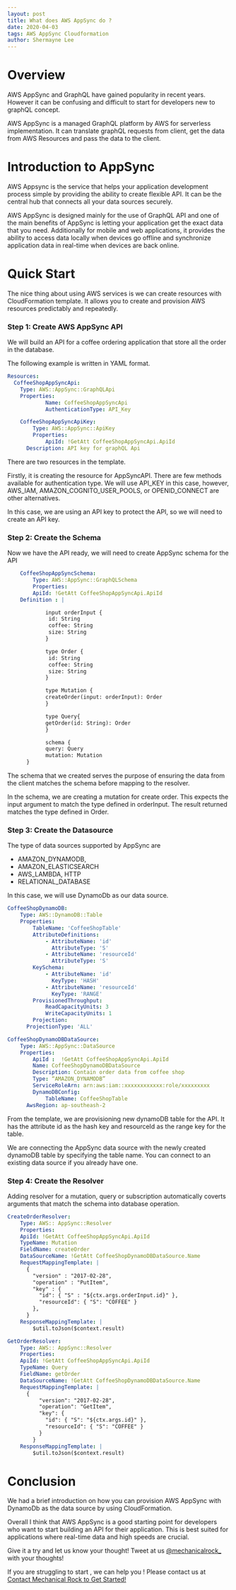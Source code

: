 ```yaml
---
layout: post
title: What does AWS AppSync do ?
date: 2020-04-03
tags: AWS AppSync Cloudformation
author: Shermayne Lee
---
```


# Overview

AWS AppSync and GraphQL have gained popularity in recent years. However it can be confusing and difficult to start for developers new to graphQL concept.

AWS AppSync is a managed GraphQL platform by AWS for serverless implementation. It can translate graphQL requests from client, get the data from AWS Resources and pass the data to the client.

# Introduction to AppSync

AWS Appsync is the service that helps your application development process simple by providing the ability to create flexible API. It can be the central hub that connects all your data sources securely.

AWS AppSync is designed mainly for the use of GraphQL API and one of the main benefits of AppSync is letting your application get the exact data that you need. Additionally for mobile and web applications, it provides the ability to access data locally when devices go offline and synchronize application data in real-time when devices are back online.

# Quick Start

The nice thing about using AWS services is we can create resources with CloudFormation template. It allows you to create and provision AWS resources predictably and repeatedly.

### Step 1: Create AWS AppSync API

We will build an API for a coffee ordering application that store all the order in the database.

The following example is written in YAML format.

```yml
Resources:
  CoffeeShopAppSyncApi:
    Type: AWS::AppSync::GraphQLApi
    Properties:
			Name: CoffeeShopAppSyncApi
			AuthenticationType: API_Key

	CoffeeShopAppSyncApiKey:
		Type: AWS::AppSync::ApiKey
		Properties:
			ApiId: !GetAtt CoffeeShopAppSyncApi.ApiId
      Description: API key for graphQL Api

```

There are two resources in the template.

Firstly, it is creating the resource for AppSyncAPI. There are few methods available for authentication type. We will use API_KEY in this case, however, AWS_IAM, AMAZON_COGNITO_USER_POOLS, or OPENID_CONNECT are other alternatives.

In this case, we are using an API key to protect the API, so we will need to create an API key.

### Step 2: Create the Schema

Now we have the API ready, we will need to create AppSync schema for the API

```yml
	CoffeeShopAppSyncSchema:
		Type: AWS::AppSync::GraphQLSchema
		Properties:
		ApiId: !GetAtt CoffeeShopAppSyncApi.ApiId
    Definition : |

			input orderInput {
			 id: String
			 coffee: String
			 size: String
			}

			type Order {
			 id: String
			 coffee: String
			 size: String
			}

			type Mutation {
			createOrder(input: orderInput): Order
			}

			type Query{
			getOrder(id: String): Order
			}

			schema {
			query: Query
			mutation: Mutation
      }

```

The schema that we created serves the purpose of ensuring the data from the client matches the schema before mapping to the resolver.

In the schema, we are creating a mutation for create order. This expects the input argument to match the type defined in orderInput. The result returned matches the type defined in Order.

### Step 3: Create the Datasource

The type of data sources supported by AppSync are

- AMAZON_DYNAMODB,
- AMAZON_ELASTICSEARCH
- AWS_LAMBDA, HTTP
- RELATIONAL_DATABASE

In this case, we will use DynamoDb as our data source.

```yml
CoffeeShopDynamoDB:
	Type: AWS::DynamoDB::Table
	Properties:
		TableName: 'CoffeeShopTable'
		AttributeDefinitions:
			- AttributeName: 'id'
			  AttributeType: 'S'
			- AttributeName: 'resourceId'
			  AttributeType: 'S'
		KeySchema:
			- AttributeName: 'id'
			  KeyType: 'HASH'
			- AttributeName: 'resourceId'
			  KeyType: 'RANGE'
		ProvisionedThroughput:
			ReadCapacityUnits: 3
			WriteCapacityUnits: 1
		Projection:
      ProjectionType: 'ALL'

CoffeeShopDynamoDBDataSource:
	Type: AWS::AppSync::DataSource
	Properties:
		ApiId :  !GetAtt CoffeeShopAppSyncApi.ApiId
		Name: CoffeeShopDynamoDBDataSource
		Description: Contain order data from coffee shop
		Type: “AMAZON_DYNAMODB”
		ServiceRoleArn: arn:aws:iam::xxxxxxxxxxxx:role/xxxxxxxxx
		DynamoDBConfig:
			TableName: CoffeeShopTable
      AwsRegion: ap-southeash-2

```

From the template, we are provisioning new dynamoDB table for the API. It has the attribute id as the hash key and resourceId as the range key for the table.

We are connecting the AppSync data source with the newly created dynamoDB table by specifying the table name. You can connect to an existing data source if you already have one.

### Step 4: Create the Resolver

Adding resolver for a mutation, query or subscription automatically coverts arguments that match the schema into database operation.

```yml
CreateOrderResolver:
	Type: AWS:: AppSync::Resolver
	Properties:
    ApiId: !GetAtt CoffeeShopAppSyncApi.ApiId
    TypeName: Mutation
    FieldName: createOrder
    DataSourceName: !GetAtt CoffeeShopDynamoDBDataSource.Name
    RequestMappingTemplate: |
      {
        "version" : "2017-02-28",
        "operation" : "PutItem",
        "key" : {
          "id": { "S" : "${ctx.args.orderInput.id}" },
          "resourceId": { "S": "COFFEE" }
        },
      }
    ResponseMappingTemplate: |
        $util.toJson($context.result)

GetOrderResolver:
	Type: AWS:: AppSync::Resolver
	Properties:
    ApiId: !GetAtt CoffeeShopAppSyncApi.ApiId
    TypeName: Query
    FieldName: getOrder
    DataSourceName: !GetAtt CoffeeShopDynamoDBDataSource.Name
    RequestMappingTemplate: |
      {
          "version": "2017-02-28",
          "operation": "GetItem",
          "key": {
            "id": { "S": "${ctx.args.id}" },
            "resourceId": { "S": "COFFEE" }
          }
        }
    ResponseMappingTemplate: |
        $util.toJson($context.result)
```

# Conclusion

We had a brief introduction on how you can provision AWS AppSync with DynamoDb as the data source by using CloudFormation.

Overall I think that AWS AppSync is a good starting point for developers who want to start building an API for their application. This is best suited for applications where real-time data and high speeds are crucial.

Give it a try and let us know your thought! Tweet at us
[@mechanicalrock\_](https://twitter.com/mechanicalrock_) with your thoughts!

If you are struggling to start , we can help you ! Please contact us at
[Contact Mechanical Rock to Get Started!](https://www.mechanicalrock.io/lets-get-started)
